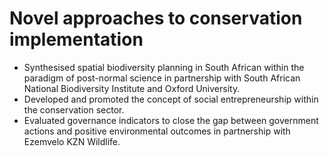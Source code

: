 # Novel approaches to conservation implementation

* Synthesised spatial biodiversity planning in South African within the paradigm of post-normal science in partnership with South
African National Biodiversity Institute and Oxford University.
* Developed and promoted the concept of social entrepreneurship within the conservation sector.
* Evaluated governance indicators to close the gap between government actions and positive environmental outcomes in partnership
with Ezemvelo KZN Wildlife.
